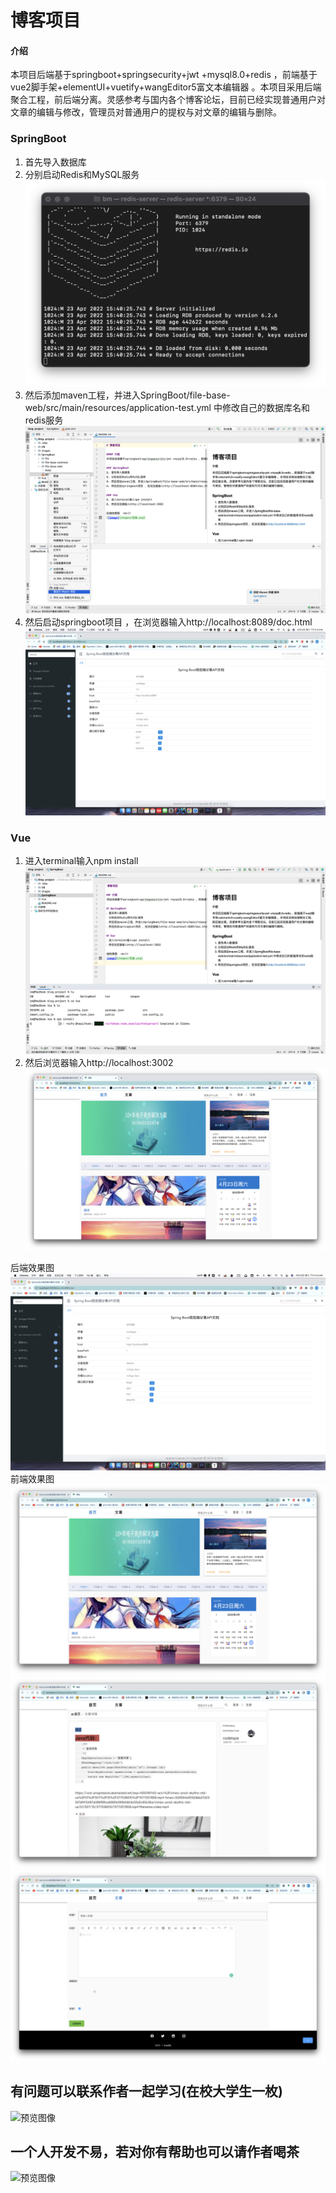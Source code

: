 # 博客项目

#### 介绍
本项目后端基于springboot+springsecurity+jwt +mysql8.0+redis ，前端基于vue2脚手架+elementUI+vuetify+wangEditor5富文本编辑器 。本项目采用后端聚合工程，前后端分离。灵感参考与国内各个博客论坛，目前已经实现普通用户对文章的编辑与修改，管理员对普通用户的提权与对文章的编辑与删除。

### SpringBoot
1. 首先导入数据库
2. 分别启动Redis和MySQL服务
   ![image](images/redis.png)
3. 然后添加maven工程，并进入SpringBoot/file-base-web/src/main/resources/application-test.yml 中修改自己的数据库名和redis服务
   ![image](images/maven.png)
4. 然后启动springboot项目 ，在浏览器输入http://localhost:8089/doc.html
   ![image](images/后端.png)
### Vue
1. 进入terminal输入npm install
   ![image](images/前端运行.png)
2. 然后浏览器输入http://localhost:3002
   ![image](images/前端效果图%201.png)

后端效果图  <br/>
![image](images/后端.png)
前端效果图  <br/>
![image](images/前端效果图%201.png)
![image](images/前端效果图2.png)
![image](images/效果图3.png)


<h2>有问题可以联系作者一起学习(在校大学生一枚)</h2>
<img class="embed-responsive embed-responsive-4by3" id="imgTag" alt="预览图像" src="https://link.ap1.storjshare.io/s/jv374zfqffkgmnhe4a55oqzfjkoa/demo-bucket/test.png?wrap=0" style="display: block;">


<h2>一个人开发不易，若对你有帮助也可以请作者喝茶</h2>

<img class="embed-responsive embed-responsive-4by3" id="imgTag" alt="预览图像" src="https://link.ap1.storjshare.io/s/juwy4mzbcirai2jmektu3x6dlzwq/demo-bucket/T.png?wrap=0" style="display: block;">


 

